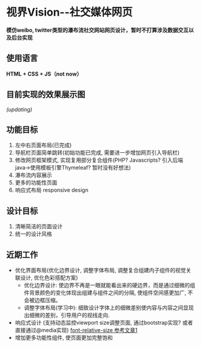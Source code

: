# 视界Vision--社交媒体网页 
**模仿weibo, twitter类型的瀑布流社交网站网页设计，暂时不打算涉及数据交互以及后台实现**

## 使用语言
**HTML + CSS + JS（not now）**

## 目前实现的效果展示图
_(updating)_

## 功能目标
1. 左中右页面布局(已完成)
2. 导航栏页面简单跳转(初始功能已完成, 需要进一步增加网页引入导航栏)
3. 修改网页框架模式, 实现复用部分复合组件(PHP? Javascripts? 引入后端java->使用模板引擎Thymeleaf? 暂时没有好想法)
4. 瀑布流内容展示
5. 更多的功能性页面
6. 响应式布局 responsive design

## 设计目标
1. 清晰简洁的页面设计
2. 统一的设计风格

## 近期工作
- 优化界面布局(优化边界设计, 调整字体布局, 调整复合组建内子组件的视觉关联设计, 优化色彩搭配方案)
  - 优化边界设计: 使边界不再是一眼就能看出来的硬边界，而是通过细微的组件背景颜色的变化体现出组建与组件之间的分隔, 使组件空间感更加广, 不会被边框压缩。
  - 调整字体布局(学习中): 细致设计字体上的细微差别使内容与内容之间显现出细微的差别，引导用户的视线走向. 
- 响应式设计 (支持动态监控viewport size调整页面, 通过bootstrap实现? 或者直接通过@media实现) [font-relative-size 参考文章1](https://www.sitepoint.com/understanding-responsive-web-design-how-to-manage-fonts/)
- 增加更多功能性组件, 使页面更加完整饱和

